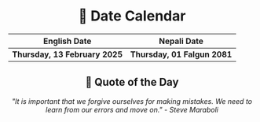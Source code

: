 <div align="center">

# 📅 Date Calendar

| English Date | Nepali Date |
|-------------|-------------|
| **Thursday, 13 February 2025** | **Thursday, 01 Falgun 2081** |

## 🌟 Quote of the Day

*"It is important that we forgive ourselves for making mistakes. We need to learn from our errors and move on." - Steve Maraboli*

</div>
